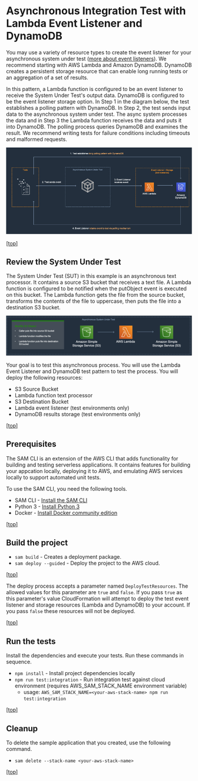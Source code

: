 # Asynchronous Integration Test with Lambda Event Listener and DynamoDB

You may use a variety of resource types to create the event listener for your asynchronous system under test ([more about event listeners](https://github.com/aws-samples/serverless-test-samples/tree/main/typescript-test-samples/async-architectures#create-event-listeners-in-test-environments)). We recommend starting with AWS Lambda and Amazon DynamoDB. DynamoDB creates a persistent storage resource that can enable long running tests or an aggregation of a set of results.

In this pattern, a Lambda function is configured to be an event listener to receive the System Under Test's output data. DynamoDB is configured to be the event listener storage option. In Step 1 in the diagram below, the test establishes a polling pattern with DynamoDB. In Step 2, the test sends input data to the asynchronous system under test. The async system processes the data and in Step 3 the Lambda function receives the data and puts it into DynamoDB. The polling process queries DynamoDB and examines the result. We recommend writing tests for failure conditions including timeouts and malformed requests.

![AWS Lambda and AmazonDynamoDB](../img/lambda-dynamo.png)

[[top]](#asynchronous-integration-test-with-lambda-event-listener-and-dynamodb)

## Review the System Under Test

The System Under Test (SUT) in this example is an asynchronous text processor. It contains a source S3 bucket that receives a text file. A Lambda function is configured to be notified when the putObject event is executed on this bucket. The Lambda function gets the file from the source bucket, transforms the contents of the file to uppercase, then puts the file into a destination S3 bucket.

![S3 to Lambda to S3](../img/s3-lambda-s3.png)

Your goal is to test this asynchronous process. You will use the Lambda Event Listener and DynamoDB test pattern to test the process. You will deploy the following resources:

-   S3 Source Bucket
-   Lambda function text processor
-   S3 Destination Bucket
-   Lambda event listener (test environments only)
-   DynamoDB results storage (test environments only)

[[top]](#asynchronous-integration-test-with-lambda-event-listener-and-dynamodb)

## Prerequisites

The SAM CLI is an extension of the AWS CLI that adds functionality for building and testing serverless applications. It contains features for building your appcation locally, deploying it to AWS, and emulating AWS services locally to support automated unit tests.

To use the SAM CLI, you need the following tools.

-   SAM CLI - [Install the SAM CLI](https://docs.aws.amazon.com/serverless-application-model/latest/developerguide/serverless-sam-cli-install.html)
-   Python 3 - [Install Python 3](https://www.python.org/downloads/)
-   Docker - [Install Docker community edition](https://hub.docker.com/search/?type=edition&offering=community)

[[top]](#asynchronous-integration-test-with-lambda-event-listener-and-dynamodb)

## Build the project

-   `sam build` - Creates a deployment package.
-   `sam deploy --guided` - Deploy the project to the AWS cloud.

[[top]](#asynchronous-integration-test-with-lambda-event-listener-and-dynamodb)

The deploy process accepts a parameter named `DeployTestResources`. The allowed values for this parameter are `true` and `false`.
If you pass `true` as this parameter's value CloudFormation will attempt to deploy the test event listener and storage resources
(Lambda and DynamoDB) to your account. If you pass `false` these resources will not be deployed.

[[top]](#asynchronous-integration-test-with-lambda-event-listener-and-dynamodb)

## Run the tests

Install the dependencies and execute your tests.
Run these commands in sequence.

-   `npm install` - Install project dependencies locally
-   `npm run test:integration` - Run integration test against cloud environment (requires AWS_SAM_STACK_NAME environment variable)
    -   usage: `AWS_SAM_STACK_NAME=<your-aws-stack-name> npm run test:integration`

[[top]](#asynchronous-integration-test-with-lambda-event-listener-and-dynamodb)

## Cleanup

To delete the sample application that you created, use the following command.

-   `sam delete --stack-name <your-aws-stack-name>`

[[top]](#asynchronous-integration-test-with-lambda-event-listener-and-dynamodb)
